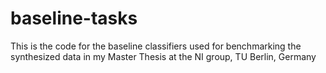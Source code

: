# baseline-tasks
This is the code for the baseline classifiers used for benchmarking the synthesized data in my Master Thesis at the NI group, TU Berlin, Germany
